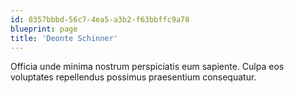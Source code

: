 ```yaml
---
id: 0357bbbd-56c7-4ea5-a3b2-f63bbffc9a78
blueprint: page
title: 'Deonte Schinner'
---
```

Officia unde minima nostrum perspiciatis eum sapiente. Culpa eos voluptates repellendus possimus praesentium consequatur.